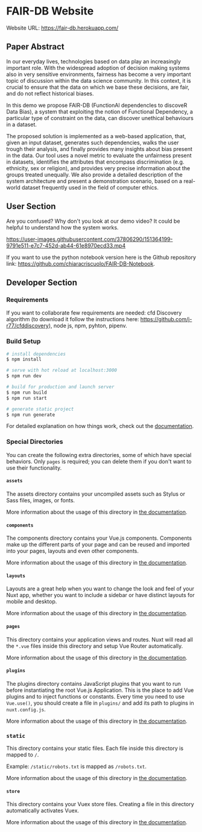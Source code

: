 # FAIR-DB Website

Website URL: https://fair-db.herokuapp.com/

## Paper Abstract

In our everyday lives, technologies based on data play an increasingly important role. With the widespread adoption of decision making systems also in very sensitive environments, fairness has become a very important topic of discussion within the data science community. In this context, it is crucial to ensure that the data on which we base these decisions, are fair, and do not reflect historical biases.  

In this demo we propose FAIR-DB (FunctionAl dependencIes to discoveR Data Bias), a system that exploiting the notion of Functional Dependency, a particular type of constraint on the data, can discover unethical behaviours in a dataset.

The proposed solution is implemented as a web-based application, that, given an input dataset, generates such dependencies, walks the user trough their analysis, and finally provides many insights about bias present in the data. 
Our tool uses a novel metric to evaluate the unfairness present in datasets, identifies the attributes that encompass discrimination (e.g. ethnicity, sex or religion), and provides very precise information about the groups treated unequally. We also provide a detailed description of the system architecture and present a demonstration scenario, based on a real-world dataset frequently used in the field of computer ethics.

## User Section

Are you confused? Why don't you look at our demo video? It could be helpful to understand how the system works.

https://user-images.githubusercontent.com/37806290/151364199-9791e511-e7c7-452d-ab44-61e8970ecd33.mp4


If you want to use the python notebook version here is the Github repository link: https://github.com/chiaracriscuolo/FAIR-DB-Notebook.

## Developer Section

### Requirements

If you want to collaborate few requirements are needed: cfd Discovery algorithm (to download it follow the instructions here: https://github.com/j-r77/cfddiscovery), node js, npm, pyhton, pipenv. 

### Build Setup

```bash
# install dependencies
$ npm install

# serve with hot reload at localhost:3000
$ npm run dev

# build for production and launch server
$ npm run build
$ npm run start

# generate static project
$ npm run generate
```

For detailed explanation on how things work, check out the [documentation](https://nuxtjs.org).

### Special Directories

You can create the following extra directories, some of which have special behaviors. Only `pages` is required; you can delete them if you don't want to use their functionality.

#### `assets`

The assets directory contains your uncompiled assets such as Stylus or Sass files, images, or fonts.

More information about the usage of this directory in [the documentation](https://nuxtjs.org/docs/2.x/directory-structure/assets).

#### `components`

The components directory contains your Vue.js components. Components make up the different parts of your page and can be reused and imported into your pages, layouts and even other components.

More information about the usage of this directory in [the documentation](https://nuxtjs.org/docs/2.x/directory-structure/components).

#### `layouts`

Layouts are a great help when you want to change the look and feel of your Nuxt app, whether you want to include a sidebar or have distinct layouts for mobile and desktop.

More information about the usage of this directory in [the documentation](https://nuxtjs.org/docs/2.x/directory-structure/layouts).


#### `pages`

This directory contains your application views and routes. Nuxt will read all the `*.vue` files inside this directory and setup Vue Router automatically.

More information about the usage of this directory in [the documentation](https://nuxtjs.org/docs/2.x/get-started/routing).

#### `plugins`

The plugins directory contains JavaScript plugins that you want to run before instantiating the root Vue.js Application. This is the place to add Vue plugins and to inject functions or constants. Every time you need to use `Vue.use()`, you should create a file in `plugins/` and add its path to plugins in `nuxt.config.js`.

More information about the usage of this directory in [the documentation](https://nuxtjs.org/docs/2.x/directory-structure/plugins).

### `static`

This directory contains your static files. Each file inside this directory is mapped to `/`.

Example: `/static/robots.txt` is mapped as `/robots.txt`.

More information about the usage of this directory in [the documentation](https://nuxtjs.org/docs/2.x/directory-structure/static).

#### `store`

This directory contains your Vuex store files. Creating a file in this directory automatically activates Vuex.

More information about the usage of this directory in [the documentation](https://nuxtjs.org/docs/2.x/directory-structure/store).
